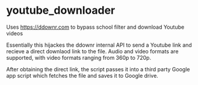 # youtube_downloader
Uses https://ddownr.com to bypass school filter and download Youtube videos

Essentially this hijackes the ddownr internal API to send a Youtube link and recieve a direct downlaod link to the file.
Audio and video formats are supported, with video formats ranging from 360p to 720p.

After obtaining the direct link, the script passes it into a third party Google app script which fetches the file and saves it to Google drive.
